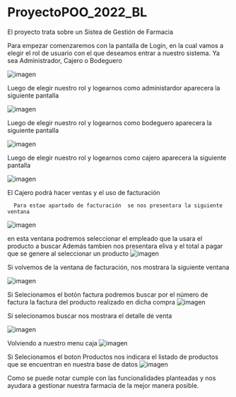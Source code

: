# ProyectoPOO_2022_BL

El proyecto trata sobre un Sistea de Gestión de Farmacia

Para empezar comenzaremos con la pantalla de Login, en la cual vamos a elegir el rol de usuario con el que deseamos entrar a nuestro sistema.
Ya sea Administrador, Cajero o Bodeguero

![imagen](https://user-images.githubusercontent.com/85330514/188545599-613a56e9-c995-4308-931c-05df5e25959b.png)

Luego de elegir nuestro rol y logearnos como administardor aparecera la siguiente pantalla

![imagen](https://user-images.githubusercontent.com/85330514/188545860-06bdfde9-367a-424e-8d98-39be7154696e.png)

Luego de elegir nuestro rol y logearnos como bodeguero aparecera la siguiente pantalla

![imagen](https://user-images.githubusercontent.com/85330514/188545939-ed45e8e8-a7af-4f22-892c-b8f94d8b561e.png)

Luego de elegir nuestro rol y logearnos como cajero aparecera la siguiente pantalla

![imagen](https://user-images.githubusercontent.com/85330514/188546031-bcabad65-4a59-49ea-82de-467d5224ebd0.png)

El Cajero podrá hacer ventas y el uso de facturación 

      Para estae apartado de facturación  se nos presentara la siguiente ventana 
      
 ![imagen](https://user-images.githubusercontent.com/85330514/188546486-1dcafdae-3702-4e1a-addb-ee5185f15c3d.png)

en  esta ventana podremos seleccionar el empleado que la usara el producto a buscar
Además tambien nos presentara eliva y el total a pagar que se genere al seleccionar un producto 
![imagen](https://user-images.githubusercontent.com/85330514/188546786-b0c3fa38-b1a3-44a1-a491-6d311025a9b8.png)

Si volvemos de la ventana de facturación, nos mostrara la siguiente ventana 

![imagen](https://user-images.githubusercontent.com/85330514/188546905-049ab190-ee5c-426d-93b6-a278579e53c9.png)


Si Selecionamos el botón factura podremos buscar  por el número de factura la factura del producto realizado en dicha compra 
![imagen](https://user-images.githubusercontent.com/85330514/188546992-75956d9e-484c-4859-991a-dca8e81a2be1.png)

Si selecionamos buscar nos mostrara el detalle de venta 

![imagen](https://user-images.githubusercontent.com/85330514/188547034-4d695cca-d1d8-4558-ab6d-9bbbae96932b.png)

Volviendo a nuestro menu caja 
![imagen](https://user-images.githubusercontent.com/85330514/188547124-9f401e72-919c-433a-ac2b-38799a4419c3.png)


Si Selecionamos el boton Productos 
nos indicara el listado de productos que se encuentran en nuestra base de datos 
![imagen](https://user-images.githubusercontent.com/85330514/188547227-67115888-e789-478f-a967-97fd728caeae.png)

Como se puede notar cumple con las funcionalidades planteadas y nos ayudara a gestionar nuestra farmacia de la mejor manera posible.




